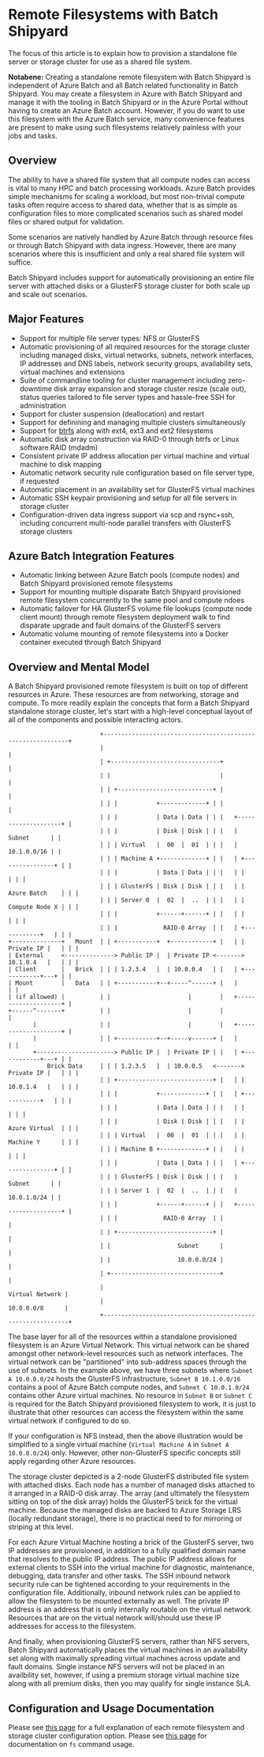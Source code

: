 # Remote Filesystems with Batch Shipyard
The focus of this article is to explain how to provision a standalone
file server or storage cluster for use as a shared file system.

**Notabene:** Creating a standalone remote filesystem with Batch Shipyard is
independent of Azure Batch and all Batch related functionality in Batch
Shipyard. You may create a filesystem in Azure with Batch Shipyard and
manage it with the tooling in Batch Shipyard or in the Azure Portal without
having to create an Azure Batch account. However, if you do want to use
this filesystem with the Azure Batch service, many convenience features
are present to make using such filesystems relatively painless with your
jobs and tasks.

## Overview
The ability to have a shared file system that all compute nodes can access
is vital to many HPC and batch processing workloads. Azure Batch provides
simple mechanisms for scaling a workload, but most non-trivial compute
tasks often require access to shared data, whether that is as simple as
configuration files to more complicated scenarios such as shared model files
or shared output for validation.

Some scenarios are natively handled by Azure Batch through resource files
or through Batch Shipyard with data ingress. However, there are many
scenarios where this is insufficient and only a real shared file system will
suffice.

Batch Shipyard includes support for automatically provisioning an entire
file server with attached disks or a GlusterFS storage cluster for both
scale up and scale out scenarios.

## Major Features
* Support for multiple file server types: NFS or GlusterFS
* Automatic provisioning of all required resources for the storage cluster
including managed disks, virtual networks, subnets, network interfaces, IP
addresses and DNS labels, network security groups, availability sets, virtual
machines and extensions
* Suite of commandline tooling for cluster management including
zero-downtime disk array expansion and storage cluster resize (scale out),
status queries tailored to file server types and hassle-free SSH for
administration
* Support for cluster suspension (deallocation) and restart
* Support for definining and managing multiple clusters simultaneously
* Support for [btrfs](https://en.wikipedia.org/wiki/Btrfs) along with
ext4, ext3 and ext2 filesystems
* Automatic disk array construction via RAID-0 through btrfs or Linux
software RAID (mdadm)
* Consistent private IP address allocation per virtual machine and virtual
machine to disk mapping
* Automatic network security rule configuration based on file server type,
if requested
* Automatic placement in an availability set for GlusterFS virtual machines
* Automatic SSH keypair provisioning and setup for all file servers in
storage cluster
* Configuration-driven data ingress support via scp and rsync+ssh, including
concurrent multi-node parallel transfers with GlusterFS storage clusters

## Azure Batch Integration Features
* Automatic linking between Azure Batch pools (compute nodes) and Batch
Shipyard provisioned remote filesystems
* Support for mounting multiple disparate Batch Shipyard provisioned remote
filesystem concurrently to the same pool and compute ndoes
* Automatic failover for HA GlusterFS volume file lookups (compute node client
mount) through remote filesystem deployment walk to find disparate upgrade and
fault domains of the GlusterFS servers
* Automatic volume mounting of remote filesystems into a Docker container
executed through Batch Shipyard

## Overview and Mental Model
A Batch Shipyard provisioned remote filesystem is built on top of different
resources in Azure. These resources are from networking, storage and
compute. To more readily explain the concepts that form a Batch Shipyard
standalone storage cluster, let's start with a high-level conceptual
layout of all of the components and possible interacting actors.

```
                          +------------------------------------------------------------+
                          |                                                            |
                          | +-------------------------------+                          |
                          | |                               |                          |
                          | | +---------------------------+ |                          |
                          | | |           +-------------+ | |                          |
                          | | |           | Data | Data | | |   +--------------------+ |
                          | | |           | Disk | Disk | | |   |        Subnet      | |
                          | | | Virtual   |  00  |  01  | | |   |        10.1.0.0/16 | |
                          | | | Machine A +-------------+ | |   | +----------------+ | |
                          | | |           | Data | Data | | |   | |                | | |
                          | | | GlusterFS | Disk | Disk | | |   | | Azure Batch    | | |
                          | | | Server 0  |  02  |  ..  | | |   | | Compute Node X | | |
                          | | |           +------+------+ | |   | |                | | |
                          | | |             RAID-0 Array  | |   | +------------+   | | |
+--------------+   Mount  | | +-----------+  +------------+ |   | | Private IP |   | | |
| External     <--------------> Public IP |  | Private IP <-------> 10.1.0.4   |   | | |
| Client       |   Brick  | | | 1.2.3.4   |  | 10.0.0.4   | |   | +------------+---+ | |
| Mount        |   Data   | | +-----------+--+-----^------+ |   |                    | |
| (if allowed) |          | |                      |        |   +--------------------+ |
+------^-------+          | |                      |        |                          |
       |                  | |                      |        |   +--------------------+ |
       |                  | | +-----------+--+-----v------+ |   |                    | |
       +----------------------> Public IP |  | Private IP | |   | +------------+---+ | |
           Brick Data     | | | 1.2.3.5   |  | 10.0.0.5   <-------> Private IP |   | | |
                          | | +---------------------------+ |   | | 10.0.1.4   |   | | |
                          | | |           +-------------+ | |   | +------------+   | | |
                          | | |           | Data | Data | | |   | |                | | |
                          | | |           | Disk | Disk | | |   | | Azure Virtual  | | |
                          | | | Virtual   |  00  |  01  | | |   | | Machine Y      | | |
                          | | | Machine B +-------------+ | |   | |                | | |
                          | | |           | Data | Data | | |   | +----------------+ | |
                          | | | GlusterFS | Disk | Disk | | |   |        Subnet      | |
                          | | | Server 1  |  02  |  ..  | | |   |        10.0.1.0/24 | |
                          | | |           +------+------+ | |   +--------------------+ |
                          | | |             RAID-0 Array  | |                          |
                          | | +---------------------------+ |                          |
                          | |                   Subnet      |                          |
                          | |                   10.0.0.0/24 |                          |
                          | +-------------------------------+                          |
                          |                                            Virtual Network |
                          |                                            10.0.0.0/8      |
                          +------------------------------------------------------------+
```

The base layer for all of the resources within a standalone provisioned
filesystem is an Azure Virtual Network. This virtual network can be shared
amongst other network-level resources such as network interfaces. The virtual
network can be "partitioned" into sub-address spaces through the use of
subnets. In the example above, we have three subnets where
`Subnet A 10.0.0.0/24` hosts the GlusterFS infrastructure,
`Subnet B 10.1.0.0/16` contains a pool of Azure Batch compute nodes, and
`Subnet C 10.0.1.0/24` contains other Azure virtual machines. No resource
in `Subnet B` or `Subnet C` is required for the Batch Shipyard provisioned
filesystem to work, it is just to illustrate that other resources can
access the filesystem within the same virtual network if configured to do
so.

If your configuration is NFS instead, then the above illustration would be
simplified to a single virtual machine (`Virtual Machine A` in
`Subnet A 10.0.0.0/24`) only. However, other non-GlusterFS specific
concepts still apply regarding other Azure resources.

The storage cluster depicted is a 2-node GlusterFS distributed file
system with attached disks. Each node has a number of managed disks attached
to it arranged in a RAID-0 disk array. The array (and ultimately the
filesystem sitting on top of the disk array) holds the GlusterFS brick for
the virtual machine. Because the managed disks are backed to Azure Storage
LRS (locally redundant storage), there is no practical need to for mirroring
or striping at this level.

For each Azure Virtual Machine hosting a brick of the GlusterFS server, two
IP addresses are provisioned, in addition to a fully qualified domain name
that resolves to the public IP address. The public IP address allows for
external clients to SSH into the virtual machine for diagnostic, maintenance,
debugging, data transfer and other tasks. The SSH inbound network security
rule can be tightened according to your requirements in the configuration
file. Additionally, inbound network rules can be applied to allow the
filesystem to be mounted externally as well. The private IP address is an
address that is only internally routable on the virtual network. Resources
that are on the virtual network will/should use these IP addresses for access
to the filesystem.

And finally, when provisioning GlusterFS servers, rather than NFS servers,
Batch Shipyard automatically places the virtual machines in an availability
set along with maximally spreading virtual machines across update and fault
domains. Single instance NFS servers will not be placed in an availbility
set, however, if using a premium storage virtual machine size along with
all premium disks, then you may qualify for single instance SLA.

## Configuration and Usage Documentation
Please see [this page](15-batch-shipyard-configuration-fs.md) for a full
explanation of each remote filesystem and storage cluster configuration
option. Please see [this page](20-batch-shipyard-usage.md) for documentation
on `fs` command usage.
